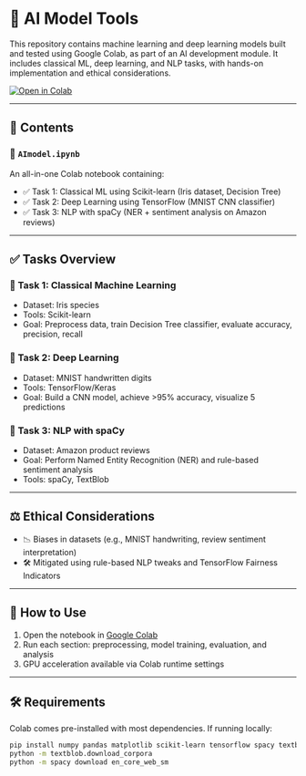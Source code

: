 # 🧠 AI Model Tools

This repository contains machine learning and deep learning models built and tested using Google Colab, as part of an AI development module. It includes classical ML, deep learning, and NLP tasks, with hands-on implementation and ethical considerations.

[![Open in Colab](https://colab.research.google.com/assets/colab-badge.svg)](https://colab.research.google.com/github/loisekawira/AI-model-tools/blob/main/AImodel.ipynb)

---

## 📁 Contents

### 🔹 `AImodel.ipynb`
An all-in-one Colab notebook containing:
- ✅ Task 1: Classical ML using Scikit-learn (Iris dataset, Decision Tree)
- ✅ Task 2: Deep Learning using TensorFlow (MNIST CNN classifier)
- ✅ Task 3: NLP with spaCy (NER + sentiment analysis on Amazon reviews)

---

## ✅ Tasks Overview

### 📌 Task 1: Classical Machine Learning
- Dataset: Iris species
- Tools: Scikit-learn
- Goal: Preprocess data, train Decision Tree classifier, evaluate accuracy, precision, recall

### 📌 Task 2: Deep Learning
- Dataset: MNIST handwritten digits
- Tools: TensorFlow/Keras
- Goal: Build a CNN model, achieve >95% accuracy, visualize 5 predictions

### 📌 Task 3: NLP with spaCy
- Dataset: Amazon product reviews
- Goal: Perform Named Entity Recognition (NER) and rule-based sentiment analysis
- Tools: spaCy, TextBlob

---

## ⚖️ Ethical Considerations
- 📉 Biases in datasets (e.g., MNIST handwriting, review sentiment interpretation)
- 🛠️ Mitigated using rule-based NLP tweaks and TensorFlow Fairness Indicators

---

## 🚀 How to Use

1. Open the notebook in [Google Colab](https://colab.research.google.com)
2. Run each section: preprocessing, model training, evaluation, and analysis
3. GPU acceleration available via Colab runtime settings

---

## 🛠 Requirements

Colab comes pre-installed with most dependencies. If running locally:

```bash
pip install numpy pandas matplotlib scikit-learn tensorflow spacy textblob
python -m textblob.download_corpora
python -m spacy download en_core_web_sm
